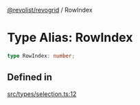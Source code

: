 [@revolist/revogrid](README.md) / RowIndex

# Type Alias: RowIndex

```ts
type RowIndex: number;
```

## Defined in

[src/types/selection.ts:12](https://github.com/revolist/revogrid/blob/6916c62aedeba77f36804fdc386f78e588e18412/src/types/selection.ts#L12)
